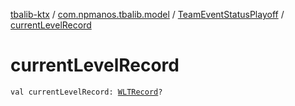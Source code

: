 [tbalib-ktx](../../index.md) / [com.npmanos.tbalib.model](../index.md) / [TeamEventStatusPlayoff](index.md) / [currentLevelRecord](./current-level-record.md)

# currentLevelRecord

`val currentLevelRecord: `[`WLTRecord`](../-w-l-t-record/index.md)`?`